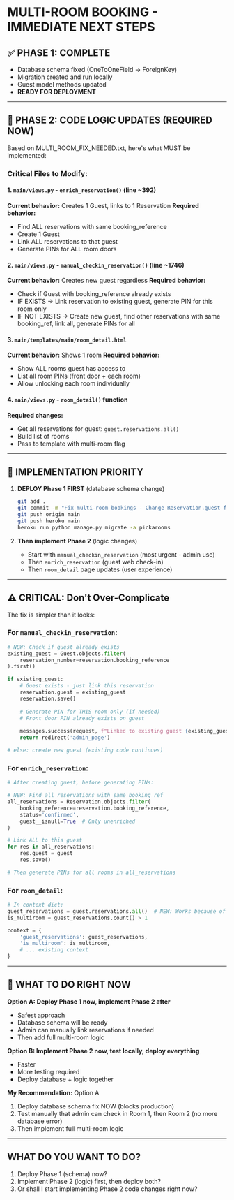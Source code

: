# MULTI-ROOM BOOKING - IMMEDIATE NEXT STEPS

## ✅ PHASE 1: COMPLETE
- Database schema fixed (OneToOneField → ForeignKey)
- Migration created and run locally
- Guest model methods updated
- **READY FOR DEPLOYMENT**

---

## 🚧 PHASE 2: CODE LOGIC UPDATES (REQUIRED NOW)

Based on MULTI_ROOM_FIX_NEEDED.txt, here's what MUST be implemented:

### Critical Files to Modify:

#### 1. `main/views.py` - `enrich_reservation()` (line ~392)
**Current behavior:** Creates 1 Guest, links to 1 Reservation
**Required behavior:** 
- Find ALL reservations with same booking_reference
- Create 1 Guest
- Link ALL reservations to that guest
- Generate PINs for ALL room doors

#### 2. `main/views.py` - `manual_checkin_reservation()` (line ~1746) 
**Current behavior:** Creates new guest regardless
**Required behavior:**
- Check if Guest with booking_reference already exists
- IF EXISTS → Link reservation to existing guest, generate PIN for this room only
- IF NOT EXISTS → Create new guest, find other reservations with same booking_ref, link all, generate PINs for all

#### 3. `main/templates/main/room_detail.html`
**Current behavior:** Shows 1 room
**Required behavior:**
- Show ALL rooms guest has access to
- List all room PINs (front door + each room)
- Allow unlocking each room individually

#### 4. `main/views.py` - `room_detail()` function
**Required changes:**
- Get all reservations for guest: `guest.reservations.all()`
- Build list of rooms
- Pass to template with multi-room flag

---

## 📝 IMPLEMENTATION PRIORITY

1. **DEPLOY Phase 1 FIRST** (database schema change)
   ```bash
   git add .
   git commit -m "Fix multi-room bookings - Change Reservation.guest from OneToOneField to ForeignKey"
   git push origin main
   git push heroku main
   heroku run python manage.py migrate -a pickarooms
   ```

2. **Then implement Phase 2** (logic changes)
   - Start with `manual_checkin_reservation` (most urgent - admin use)
   - Then `enrich_reservation` (guest web check-in)
   - Then `room_detail` page updates (user experience)

---

## ⚠️ CRITICAL: Don't Over-Complicate

The fix is simpler than it looks:

### For `manual_checkin_reservation`:
```python
# NEW: Check if guest already exists
existing_guest = Guest.objects.filter(
    reservation_number=reservation.booking_reference
).first()

if existing_guest:
    # Guest exists - just link this reservation
    reservation.guest = existing_guest
    reservation.save()
    
    # Generate PIN for THIS room only (if needed)
    # Front door PIN already exists on guest
    
    messages.success(request, f"Linked to existing guest {existing_guest.full_name}")
    return redirect('admin_page')

# else: create new guest (existing code continues)
```

### For `enrich_reservation`:
```python
# After creating guest, before generating PINs:

# NEW: Find all reservations with same booking ref
all_reservations = Reservation.objects.filter(
    booking_reference=reservation.booking_reference,
    status='confirmed',
    guest__isnull=True  # Only unenriched
)

# Link ALL to this guest
for res in all_reservations:
    res.guest = guest
    res.save()

# Then generate PINs for all rooms in all_reservations
```

### For `room_detail`:
```python
# In context dict:
guest_reservations = guest.reservations.all()  # NEW: Works because of ForeignKey
is_multiroom = guest_reservations.count() > 1

context = {
    'guest_reservations': guest_reservations,
    'is_multiroom': is_multiroom,
    # ... existing context
}
```

---

## 🎯 WHAT TO DO RIGHT NOW

**Option A: Deploy Phase 1 now, implement Phase 2 after**
- Safest approach
- Database schema will be ready
- Admin can manually link reservations if needed
- Then add full multi-room logic

**Option B: Implement Phase 2 now, test locally, deploy everything**
- Faster
- More testing required
- Deploy database + logic together

**My Recommendation:** Option A
1. Deploy database schema fix NOW (blocks production)
2. Test manually that admin can check in Room 1, then Room 2 (no more database error)
3. Then implement full multi-room logic

---

## WHAT DO YOU WANT TO DO?

1. Deploy Phase 1 (schema) now?
2. Implement Phase 2 (logic) first, then deploy both?
3. Or shall I start implementing Phase 2 code changes right now?
